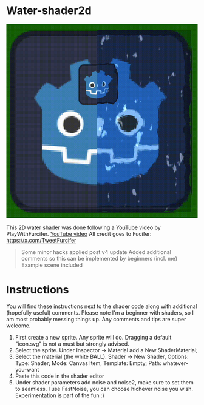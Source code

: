 # Water-shader2d
![Visual demo](water-shader2d.gif)

This 2D water shader was done following a YouTube video by PlayWithFurcifer.
[YouTube video](https://www.youtube.com/watch?v=eU-F-xuEo7s)
All credit goes to Fucifer: https://x.com/TweetFurcifer

> Some minor hacks applied post v4 update
> Added additional comments so this can be implemented by beginners (incl. me)
> Example scene included

# Instructions
You will find these instructions next to the shader code along with additional (hopefully useful) comments.
Please note I'm a beginner with shaders, so I am most probably messing things up. Any comments and tips are super welcome.


1. First create a new sprite. Any sprite will do. Dragging a default "icon.svg" is
not a must but strongly advised.
2. Select the sprite. Under Inspector -> Material add a New ShaderMaterial;
3. Select the material (the white BALL). Shader -> New Shader, Options:
Type: Shader; Mode: Canvas Item, Template: Empty; Path: whatever-you-want
4. Paste this code in the shader editor
5. Under shader parameters add noise and noise2,
make sure to set them to seamless. I use FastNoise, you can choose hichever
noise you wish. Experimentation is part of the fun :)

